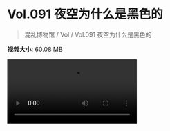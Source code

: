 # Vol.091 夜空为什么是黑色的

> 混乱博物馆 / Vol / Vol.091 夜空为什么是黑色的

**视频大小**: 60.08 MB

<div class="video"><video src="https://file.hsyhx.top/video/混乱博物馆/Vol/091.mp4" controls preload>🤔 您的浏览器不支持 video 标签</video></div>